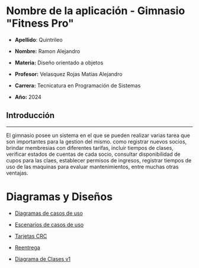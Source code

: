 # Nombre de la aplicación - Gimnasio "Fitness Pro"

* **Apellido**: Quintrileo  
* **Nombre:** Ramon Alejandro
* **Materia:** Diseño orientado a objetos 
* **Profesor:** Velasquez Rojas Matias Alejandro 
* **Carrera:** Tecnicatura en Programación de Sistemas  

* **Año:** 2024
## Introducción
---
El gimnasio posee un sistema en el que se pueden realizar varias tarea que son importantes para la gestion del mismo.
como registrar nuevos socios, brindar membresias con diferentes tarifas, incluir tiempos de clases, verificar estados de cuentas de cada socio, consultar disponibilidad de cupos para las claes, establecer permisos de ingresos, registrar tiempos de uso de las maquinas para evaluar mantenimientos, entre muchas otras ventajas.


# Diagramas y Diseños

* [Diagramas de casos de uso](https://app.diagrams.net/#G1jpYGHku8cDvuKoZC3D00haeEgWquWFYM#%7B%22pageId%22%3A%22Iv0qC2GTRy8RHhDNhKyT%22%7) 
* [Escenarios de casos de uso](https://docs.google.com/spreadsheets/d/192H9Yvpkwe_c7NiCZGR55iYPsYdWZoYAg1mwBSeL5Bk/edit?gid=356940991#gid=356940991) 

* [Tarjetas CRC](https://docs.google.com/spreadsheets/d/1auk7-KZiNLy7jtgR65n8b-PqU09LWJnXkh7D0kfsT44/edit?gid=0#gid=0)

+ [Reentrega](https://docs.google.com/document/d/14MiL49Z0ZLd9j0WSlsAsss75ndZY8WiPw4AOMuvMdMc/edit )
 
+ [Diagrama de Clases v1](https://docs.google.com/document/d/1-RH6E0LbcjWQEpEaE-r0HnEL3woa_pj_aZgMEm5hMUw/edit)